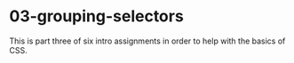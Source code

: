 # 03-grouping-selectors
This is part three of six intro assignments in order to help with the basics of CSS.